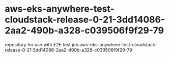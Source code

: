 # aws-eks-anywhere-test-cloudstack-release-0-21-3dd14086-2aa2-490b-a328-c039506f9f29-79
repository for use with E2E test job aws-eks-anywhere-test-cloudstack-release-0-21:3dd14086-2aa2-490b-a328-c039506f9f29-79
